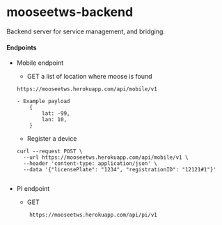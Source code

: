 # mooseetws-backend
Backend server for service management, and bridging.


#### Endpoints

- Mobile endpoint

    - GET a list of location where moose is found
    
    ```
    https://mooseetws.herokuapp.com/api/mobile/v1
    
   - Example payload 
        {
            lat: -99,
            lan: 10,
        }
    ```
    
    - Register a device
    
    ```
    curl --request POST \
      --url https://mooseetws.herokuapp.com/api/mobile/v1 \
      --header 'content-type: application/json' \
      --data '{"licensePlate": "1234", "registrationID": "12121#1"}'
      
    ```


- PI endpoint
    - GET 
    ``` 
        https://mooseetws.herokuapp.com/api/pi/v1
    ```
    
    
